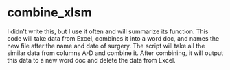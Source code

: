 # combine_xlsm

I didn't write this, but I use it often and will summarize its function.
This code will take data from Excel, combines it into a word doc, and names the new file after the name and date of surgery. 
The script will take all the similar data from columns A-D and combine it. After combining, it will output this data to a new word doc and delete the data from Excel. 
